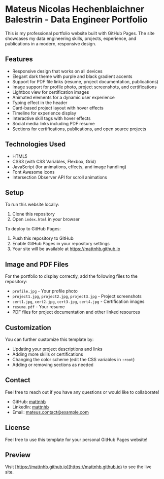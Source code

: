 # Mateus Nicolas Hechenblaichner Balestrin - Data Engineer Portfolio

This is my professional portfolio website built with GitHub Pages. The site showcases my data engineering skills, projects, experience, and publications in a modern, responsive design.

## Features

- Responsive design that works on all devices
- Elegant dark theme with purple and black gradient accents
- Support for PDF file links (resume, project documentation, publications)
- Image support for profile photo, project screenshots, and certifications
- Lightbox view for certification images
- Animated elements for a dynamic user experience
- Typing effect in the header
- Card-based project layout with hover effects
- Timeline for experience display
- Interactive skill tags with hover effects
- Social media links including PDF resume
- Sections for certifications, publications, and open source projects

## Technologies Used

- HTML5
- CSS3 (with CSS Variables, Flexbox, Grid)
- JavaScript (for animations, effects, and image handling)
- Font Awesome icons
- Intersection Observer API for scroll animations

## Setup

To run this website locally:

1. Clone this repository
2. Open `index.html` in your browser

To deploy to GitHub Pages:

1. Push this repository to GitHub
2. Enable GitHub Pages in your repository settings
3. Your site will be available at https://mattnhb.github.io

## Image and PDF Files

For the portfolio to display correctly, add the following files to the repository:

- `profile.jpg` - Your profile photo
- `project1.jpg`, `project2.jpg`, `project3.jpg` - Project screenshots
- `cert1.jpg`, `cert2.jpg`, `cert3.jpg`, `cert4.jpg` - Certification images
- `resume.pdf` - Your resume
- PDF files for project documentation and other linked resources

## Customization

You can further customize this template by:

- Updating your project descriptions and links
- Adding more skills or certifications
- Changing the color scheme (edit the CSS variables in `:root`)
- Adding or removing sections as needed

## Contact

Feel free to reach out if you have any questions or would like to collaborate!

- GitHub: [mattnhb](https://github.com/mattnhb)
- LinkedIn: [mattnhb](https://linkedin.com/in/mattnhb)
- Email: mateus.contact@example.com

## License

Feel free to use this template for your personal GitHub Pages website!

## Preview

Visit [https://mattnhb.github.io](https://mattnhb.github.io) to see the live site.
